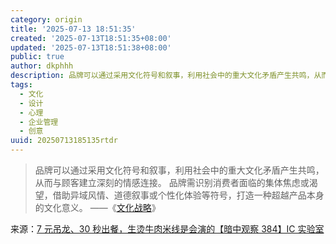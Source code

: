 ```yaml
---
category: origin
title: '2025-07-13 18:51:35'
created: '2025-07-13T18:51:35+08:00'
updated: '2025-07-13T18:51:38+08:00'
public: true
author: dkphhh
description: 品牌可以通过采用文化符号和叙事，利用社会中的重大文化矛盾产生共鸣，从而与顾客建立深刻的情感连接……
tags:
  - 文化
  - 设计
  - 心理
  - 企业管理
  - 创意
uuid: 20250713185135rtdr
---
```


> 品牌可以通过采用文化符号和叙事，利用社会中的重大文化矛盾产生共鸣，从而与顾客建立深刻的情感连接。
> 品牌需识别消费者面临的集体焦虑或渴望，借助异域风情、道德叙事或个性化体验等符号，打造一种超越产品本身的文化意义。
> ——《[文化战略](https://book.douban.com/subject/25714687/)》

来源：[7 元吊龙、30 秒出餐，生烫牛肉米线是会演的【暗中观察 384】IC 实验室](https://www.bilibili.com/video/BV19DEazVEr4?t=348.9)
